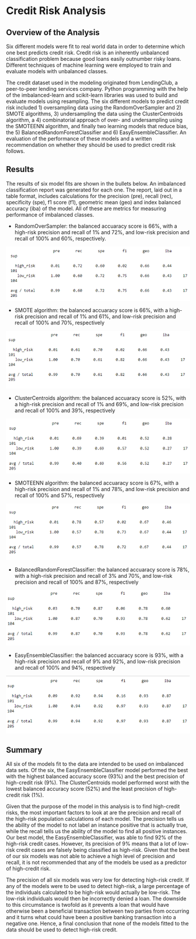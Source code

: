# Credit Risk Analysis
## Overview of the Analysis
Six different models were fit to real world data in order to determine which one best predicts credit risk.  Credit risk is an inherently unbalanced classification problem because good loans easily outnumber risky loans. Different techniques of machine learning were employed to train and evaluate models with unbalanced classes.   

The credit dataset used in the modeling originated from LendingClub, a peer-to-peer lending services company.  Python programming with the help of the imbalanced-learn and scikit-learn libraries was used to build and evaluate models using resampling.  The six different models to predict credit risk included 1) oversampling data using the RandomOverSampler and 2) SMOTE algorithms, 3) undersampling the data using the ClusterCentroids algorithm, a 4) combinatorial approach of over- and undersampling using the SMOTEENN algorithm, and finally two learning models that reduce bias, the 5) BalancedRandomForestClassifier and 6) EasyEnsembleClassifier. An evaluation of the performance of these models and a written recommendation on whether they should be used to predict credit risk follows.

## Results
The results of six model fits are shown in the bullets below.  An imbalanced classification report was generated for each one.  The report, laid out in a table format, includes calculations for the precision (pre), recall (rec), specificity (spe), f1 score (f1), geometric mean (geo) and index balanced accuracy (iba) of the model. All of these are metrics for measuring performance of imbalanced classes.  

* RandomOverSampler: the balanced accuaracy score is 66%, with a high-risk precision and recall of 1% and 72%, and low-risk precision and recall of 100% and 60%, respectively.

![RandomOversampler model imbalanced classification report](screenshots/model1.png)

* SMOTE algorithm: the balanced accuaracy score is 66%, with a high-risk precision and recall of 1% and 61%, and low-risk precision and recall of 100% and 70%, respectively

![SMOTE Algorithm model imbalanced classification report](screenshots/model2.png)

* ClusterCentroids algorithm: the balanced accuaracy score is 52%, with a high-risk precision and recall of 1% and 69%, and low-risk precision and recall of 100% and 39%, respectively

![Cluster Centroids algorithm model imbalanced classification report](screenshots/model3.png)

* SMOTEENN algorithm: the balanced accuaracy score is 67%, with a high-risk precision and recall of 1% and 78%, and low-risk precision and recall of 100% and 57%, respectively

![SMOTEENN algorithm model imbalanced classification report](screenshots/model4.png)

* BalancedRandomForestClassifier: the balanced accuaracy score is 78%, with a high-risk precision and recall of 3% and 70%, and low-risk precision and recall of 100% and 87%, respectively

![BalancedRandomForestClassifier model imbalanced classification report](screenshots/model5.png)

* EasyEnsembleClassifier: the balanced accuaracy score is 93%, with a high-risk precision and recall of 9% and 92%, and low-risk precision and recall of 100% and 94%, respectively

![EasyEnsembleClassifier model imbalanced classification report](screenshots/model6.png)


## Summary
All six of the models fit to the data are intended to be used on imbalanced data sets.  Of the six, the EasyEnsembleClassifier model performed the best with the highest balanced accuracy score (93%)  and the best precision of high-credit risk (9%). The ClusterCentroids model performed worst with the lowest balanced accuracy score (52%) and the least precision of high-credit risk (1%).

Given that the purpose of the model in this analysis is to find high-credit risks, the most important factors to look at are the precision and recall of the high-risk population calculations of each model.  The precision tells us the ability of the model to not label an instance positive that is actually true, while the recall tells us the ability of the model to find all positive instances.  Our best model, the EasyEnsembleClassifier, was able to find 92% of the high-risk credit cases.  However, its precision of 9% means that a lot of low-risk credit cases are falsely being classified as high-risk.  Given that the best of our six models was not able to achieve a high level of precision and recall, it is not recommended that any of the models be used as a predictor of high-credit risk.  

The precision of all six models was very low for detecting high-risk credit.  If any of the models were to be used to detect high-risk, a large percentage of the individuals calculated to be high-risk would actually be low-risk.  The low-risk individuals would then be incorrectly denied a loan.  The downside to this circumstance is twofold as it prevents a loan that would have otherwise been a beneficial transaction between two parties from occurring and it turns what could have been a positive banking transaction into a negative one.  Hence, a final conclusion that none of the models fitted to the data should be used to detect high-risk credit.



